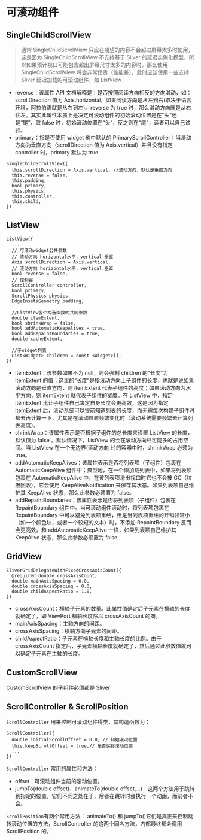 # 可滚动组件

## SingleChildScrollView

> 通常 SingleChildScrollView 只应在期望的内容不会超过屏幕太多时使用，这是因为 SingleChildScrollView 不支持基于 Sliver 的延迟实例化模型，所以如果预计视口可能包含超出屏幕尺寸太多的内容时，那么使用 SingleChildScrollView 将会非常昂贵（性能差），此时应该使用一些支持 Sliver 延迟加载的可滚动组件，如 ListView

- reverse：该属性 API 文档解释是：是否按照阅读方向相反的方向滑动，如：scrollDirection 值为 Axis.horizontal，如果阅读方向是从左到右(取决于语言环境，阿拉伯语就是从右到左)。reverse 为 true 时，那么滑动方向就是从右往左。其实此属性本质上是决定可滚动组件的初始滚动位置是在“头”还是“尾”，取 false 时，初始滚动位置在“头”，反之则在“尾”，读者可以自己试验。
- primary：指是否使用 widget 树中默认的 PrimaryScrollController；当滑动方向为垂直方向（scrollDirection 值为 Axis.vertical）并且没有指定 controller 时，primary 默认为 true.

```dash
SingleChildScrollView({
  this.scrollDirection = Axis.vertical, //滚动方向，默认是垂直方向
  this.reverse = false,
  this.padding,
  bool primary,
  this.physics,
  this.controller,
  this.child,
})
```

## ListView

```dash
ListView({
  ...
  // 可滚动widget公共参数
  // 滚动方向 horizontal水平，vertical 垂直
  Axis scrollDirection = Axis.vertical,
  // 滚动方向 horizontal水平，vertical 垂直
  bool reverse = false,
  // 控制器
  ScrollController controller,
  bool primary,
  ScrollPhysics physics,
  EdgeInsetsGeometry padding,

  //ListView各个构造函数的共同参数
  double itemExtent,
  bool shrinkWrap = false,
  bool addAutomaticKeepAlives = true,
  bool addRepaintBoundaries = true,
  double cacheExtent,

  //子widget列表
  List<Widget> children = const <Widget>[],
})
```

- itemExtent：该参数如果不为 null，则会强制 children 的“长度”为 itemExtent 的值；这里的“长度”是指滚动方向上子组件的长度，也就是说如果滚动方向是垂直方向，则 itemExtent 代表子组件的高度；如果滚动方向为水平方向，则 itemExtent 就代表子组件的宽度。在 ListView 中，指定 itemExtent 比让子组件自己决定自身长度会更高效，这是因为指定 itemExtent 后，滚动系统可以提前知道列表的长度，而无需每次构建子组件时都去再计算一下，尤其是在滚动位置频繁变化时（滚动系统需要频繁去计算列表高度）。
- shrinkWrap：该属性表示是否根据子组件的总长度来设置 ListView 的长度，默认值为 false 。默认情况下，ListView 的会在滚动方向尽可能多的占用空间。当 ListView 在一个无边界(滚动方向上)的容器中时，shrinkWrap 必须为 true。
- addAutomaticKeepAlives：该属性表示是否将列表项（子组件）包裹在 AutomaticKeepAlive 组件中；典型地，在一个懒加载列表中，如果将列表项包裹在 AutomaticKeepAlive 中，在该列表项滑出视口时它也不会被 GC（垃圾回收），它会使用 KeepAliveNotification 来保存其状态。如果列表项自己维护其 KeepAlive 状态，那么此参数必须置为 false。
- addRepaintBoundaries：该属性表示是否将列表项（子组件）包裹在 RepaintBoundary 组件中。当可滚动组件滚动时，将列表项包裹在 RepaintBoundary 中可以避免列表项重绘，但是当列表项重绘的开销非常小（如一个颜色块，或者一个较短的文本）时，不添加 RepaintBoundary 反而会更高效。和 addAutomaticKeepAlive 一样，如果列表项自己维护其 KeepAlive 状态，那么此参数必须置为 false

## GridView

```dash
SliverGridDelegateWithFixedCrossAxisCount({
  @required double crossAxisCount,
  double mainAxisSpacing = 0.0,
  double crossAxisSpacing = 0.0,
  double childAspectRatio = 1.0,
})
```

- crossAxisCount：横轴子元素的数量。此属性值确定后子元素在横轴的长度就确定了，即 ViewPort 横轴长度除以 crossAxisCount 的商。
- mainAxisSpacing：主轴方向的间距。
- crossAxisSpacing：横轴方向子元素的间距。
- childAspectRatio：子元素在横轴长度和主轴长度的比例。由于 crossAxisCount 指定后，子元素横轴长度就确定了，然后通过此参数值就可以确定子元素在主轴的长度。

## CustomScrollView

CustomScrollView 的子组件必须都是 Sliver

## ScrollController & ScrollPosition

`ScrollController` 用来控制可滚动组件得类，其构造函数为：

```dash
ScrollController({
  double initialScrollOffset = 0.0, // 初始滚动位置
  this.keepScrollOffset = true,// 是否保存滚动位置
  ...
})
```

`ScrollController` 常用的属性和方法：

- offset：可滚动组件当前的滚动位置。
- jumpTo(double offset)、animateTo(double offset,...)：这两个方法用于跳转到指定的位置，它们不同之处在于，后者在跳转时会执行一个动画，而前者不会。

`ScrollPosition`有两个常用方法：
animateTo() 和 jumpTo()它们是真正来控制跳转滚动位置的方法，ScrollController 的这两个同名方法，内部最终都会调用 ScrollPosition 的。
